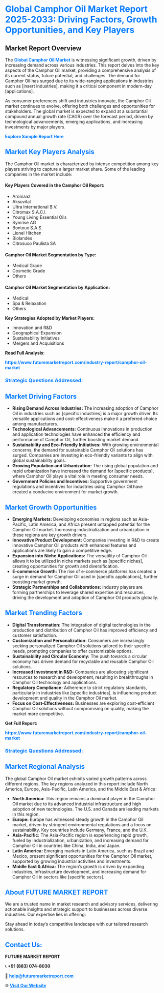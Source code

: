 <h1 style="color: #007BFF;">Global Camphor Oil Market Report 2025-2033: Driving Factors, Growth Opportunities, and Key Players</h1>

<section id="overview">
<h2>Market Report Overview</h2>
<p>The <a href="https://www.futuremarketreport.com/industry-report/camphor-oil-market" style="color: #007BFF; text-decoration: none;"><strong>Global Camphor Oil Market</strong></a> is witnessing significant growth, driven by increasing demand across various industries. This report delves into the key aspects of the Camphor Oil market, providing a comprehensive analysis of its current status, future potential, and challenges. The demand for Camphor Oil has surged due to its wide-ranging applications in industries such as [insert industries], making it a critical component in modern-day [applications].</p>
<p>As consumer preferences shift and industries innovate, the Camphor Oil market continues to evolve, offering both challenges and opportunities for stakeholders. The global market is expected to expand at a substantial compound annual growth rate (CAGR) over the forecast period, driven by technological advancements, emerging applications, and increasing investments by major players.</p>
</section>

<section id="overview">
<p><a href="https://www.futuremarketreport.com/request-sample/reportId=36843" style="color: #007BFF; text-decoration: none;"><strong>Explore Sample Report Here</strong></a></p>
</section>

<section id="key-players">
<h2 style="color: #007BFF;">Market Key Players Analysis</h2>
<p>The Camphor Oil market is characterized by intense competition among key players striving to capture a larger market share. Some of the leading companies in the market include:</p>
<h4>Key Players Covered in the Camphor Oil Report:</h4>
<ul><li>Aromaaz</li><li>Aksuvital</li><li>Ultra International B.V.</li><li>Citromax S.A.C.I.</li><li>Young Living Essential Oils</li><li>Symrise AG</li><li>Bontoux S.A.S.</li><li>Lionel Hitchen</li><li>Biolandes</li><li>Citrosuco Paulista SA</li></ul>
<h4>Camphor Oil Market Segmentation by Type:</h4>
<ul><li>Medical Grade</li><li>Cosmetic Grade</li><li>Others</li></ul>

<h4>Camphor Oil Market Segmentation by Application:</h4>
<ul><li>Medical</li><li>Spa &amp; Relaxation</li><li>Others</li></ul>
<p><strong>Key Strategies Adopted by Market Players:</strong></p>
<ul>
<li>Innovation and R&D</li>
<li>Geographical Expansion</li>
<li>Sustainability Initiatives</li>
<li>Mergers and Acquisitions</li>
</ul>
</section>

<section>
<p><strong>Read Full Analysis: </strong></p><a href="https://www.futuremarketreport.com/industry-report/camphor-oil-market" style="color: #007BFF; text-decoration: none;"><strong>https://www.futuremarketreport.com/industry-report/camphor-oil-market</strong></a>
<h3 style="color: #007BFF;">Strategic Questions Addressed:</h3>
</section>

<section id="driving-factors">
<h2 style="color: #007BFF;">Market Driving Factors</h2>
<ul>
<li><strong>Rising Demand Across Industries:</strong> The increasing adoption of Camphor Oil in industries such as [specific industries] is a major growth driver. Its versatile applications and cost-effectiveness make it a preferred choice among manufacturers.</li>
<li><strong>Technological Advancements:</strong> Continuous innovations in production and application technologies have enhanced the efficiency and performance of Camphor Oil, further boosting market demand.</li>
<li><strong>Sustainability and Eco-Friendly Initiatives:</strong> With growing environmental concerns, the demand for sustainable Camphor Oil solutions has surged. Companies are investing in eco-friendly variants to align with global sustainability goals.</li>
<li><strong>Growing Population and Urbanization:</strong> The rising global population and rapid urbanization have increased the demand for [specific products], where Camphor Oil plays a vital role in meeting consumer needs.</li>
<li><strong>Government Policies and Incentives:</strong> Supportive government regulations and incentives for industries using Camphor Oil have created a conducive environment for market growth.</li>
</ul>
</section>

<section id="growth-opportunities">
<h2 style="color: #007BFF;">Market Growth Opportunities</h2>
<ul>
<li><strong>Emerging Markets:</strong> Developing economies in regions such as Asia-Pacific, Latin America, and Africa present untapped potential for the Camphor Oil market. Increasing industrialization and urbanization in these regions are key growth drivers.</li>
<li><strong>Innovative Product Development:</strong> Companies investing in R&D to create innovative Camphor Oil products with enhanced features and applications are likely to gain a competitive edge.</li>
<li><strong>Expansion into Niche Applications:</strong> The versatility of Camphor Oil allows it to be utilized in niche markets such as [specific niches], creating opportunities for growth and diversification.</li>
<li><strong>E-commerce Growth:</strong> The rise of e-commerce platforms has created a surge in demand for Camphor Oil used in [specific applications], further boosting market growth.</li>
<li><strong>Strategic Partnerships and Collaborations:</strong> Industry players are forming partnerships to leverage shared expertise and resources, driving the development and adoption of Camphor Oil products globally.</li>
</ul>
</section>

<section id="trending-factors">
<h2 style="color: #007BFF;">Market Trending Factors</h2>
<ul>
<li><strong>Digital Transformation:</strong> The integration of digital technologies in the production and distribution of Camphor Oil has improved efficiency and customer satisfaction.</li>
<li><strong>Customization and Personalization:</strong> Consumers are increasingly seeking personalized Camphor Oil solutions tailored to their specific needs, prompting companies to offer customizable options.</li>
<li><strong>Sustainability and Circular Economy:</strong> The push towards a circular economy has driven demand for recyclable and reusable Camphor Oil solutions.</li>
<li><strong>Increased Investment in R&D:</strong> Companies are allocating significant resources to research and development, resulting in breakthroughs in Camphor Oil technology and applications.</li>
<li><strong>Regulatory Compliance:</strong> Adherence to strict regulatory standards, particularly in industries like [specific industries], is influencing product development and quality in the Camphor Oil market.</li>
<li><strong>Focus on Cost-Effectiveness:</strong> Businesses are exploring cost-efficient Camphor Oil solutions without compromising on quality, making the market more competitive.</li>
</ul>
</section>

<section>
<p><strong>Get Full Report: </strong></p><a href="https://www.futuremarketreport.com/industry-report/camphor-oil-market" style="color: #007BFF; text-decoration: none;"><strong>https://www.futuremarketreport.com/industry-report/camphor-oil-market</strong></a>
<h3 style="color: #007BFF;">Strategic Questions Addressed:</h3>
</section>


<section id="regional-analysis">
<h2 style="color: #007BFF;">Market Regional Analysis</h2>
<p>The global Camphor Oil market exhibits varied growth patterns across different regions. The key regions analyzed in this report include North America, Europe, Asia-Pacific, Latin America, and the Middle East & Africa:</p>
<ul>
<li><strong>North America:</strong> This region remains a dominant player in the Camphor Oil market due to its advanced industrial infrastructure and high adoption of new technologies. The U.S. and Canada are leading markets in this region.</li>
<li><strong>Europe:</strong> Europe has witnessed steady growth in the Camphor Oil market, driven by stringent environmental regulations and a focus on sustainability. Key countries include Germany, France, and the U.K.</li>
<li><strong>Asia-Pacific:</strong> The Asia-Pacific region is experiencing rapid growth, fueled by industrialization, urbanization, and increasing demand for Camphor Oil in countries like China, India, and Japan.</li>
<li><strong>Latin America:</strong> Emerging markets in Latin America, such as Brazil and Mexico, present significant opportunities for the Camphor Oil market, supported by growing industrial activities and investments.</li>
<li><strong>Middle East & Africa:</strong> The region’s growth is driven by expanding industries, infrastructure development, and increasing demand for Camphor Oil in sectors like [specific sectors].</li>
</ul>
</section>

<footer>
<h2 style="color: #007BFF;">About FUTURE MARKET REPORT</h2>
<p>We are a trusted name in market research and advisory services, delivering actionable insights and strategic support to businesses across diverse industries. Our expertise lies in offering:</p>

<p>Stay ahead in today’s competitive landscape with our tailored research solutions.</p>

<h2 style="color: #007BFF;">Contact Us:</h2>
<p><strong>FUTURE MARKET REPORT</strong></p>
<p>📞 <strong>+91 (883) 074-8030</strong></p>
<p>📧 <strong><a href="mailto:help@futuremarketreport.com" style="color: #007BFF;">help@futuremarketreport.com</a></strong></p>
<p>🌐 <strong><a href="https://www.futuremarketreport.com/" style="color: #007BFF;">Visit Our Website</a></strong></p>
</footer>